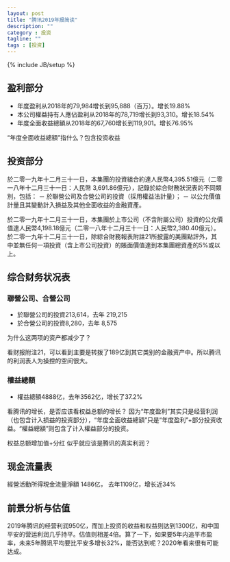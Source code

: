 ```yaml
---
layout: post
title: "腾讯2019年报简读"
description: ""
category : 投资
tagline: ""
tags : [投资]
---
```

{% include JB/setup %}


## 盈利部分
* 年度盈利从2018年的79,984增长到95,888（百万）。增长19.88%
* 本公司權益持有人應佔盈利从2018年的78,719增长到93,310。增长18.54%
* 年度全面收益總額从2018年的67,760增长到119,901。增长76.95%

“年度全面收益總額”指什么？包含投资收益


## 投资部分

於二零一九年十二月三十一日，本集團的投資組合約達人民幣4,395.51億元（二零一八年十二月三十一日：人民幣
3,691.86億元），記錄於綜合財務狀況表的不同類別，包括：
－ 於聯營公司及合營公司的投資（採用權益法計量）；
－ 以公允價值計量且其變動計入損益及其他全面收益的金融資產。


於二零一九年十二月三十一日，本集團於上市公司（不含附屬公司）投資的公允價值達人民幣4,198.18億元（二零一八年十二月三十一日：人民幣2,380.40億元）。
於二零一九年十二月三十一日，除綜合財務報表附註21所披露的美團點評外，其中並無任何一項投資（含上市公司投資）的賬面價值達到本集團總資產的5%或以上。

## 综合财务状况表

### 聯營公司、合營公司
* 於聯營公司的投資213,614，去年 219,215
* 於合營公司的投資8,280，去年 8,575

为什么这两项的资产都减少了？

看财报附注21，可以看到主要是转拨了189亿到其它类别的金融资产中。所以腾讯的利润表人为操控的空间很大。

### 權益總額
* 權益總額4888亿，去年3562亿，增长了37.2%

看腾讯的增长，是否应该看权益总额的增长？
因为“年度盈利”其实只是经营利润（也包含计入损益的投资部分），“年度全面收益總額”只是“年度盈利”+部分投资收益。“權益總額”则包含了计入權益部分的投资。

权益总额增加值+分红 似乎就应该是腾讯的真实利润？

## 现金流量表

經營活動所得現金流量淨額 1486亿， 去年1109亿，增长近34%

## 前景分析与估值

2019年腾讯的经营利润950亿，而加上投资的收益和权益则达到1300亿，和中国平安的营运利润几乎持平。估值则相差4倍。算了一下，如果要5年内追平市盈率，未来5年腾讯平均要比平安多增长32%，能否达到呢？2020年看来很有可能达成。